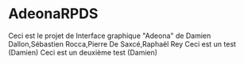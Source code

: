 # AdeonaRPDS

Ceci est le projet de Interface graphique "Adeona" de Damien Dallon,Sébastien Rocca,Pierre De Saxcé,Raphaël Rey
Ceci est un test (Damien)
Ceci est un deuxième test (Damien)